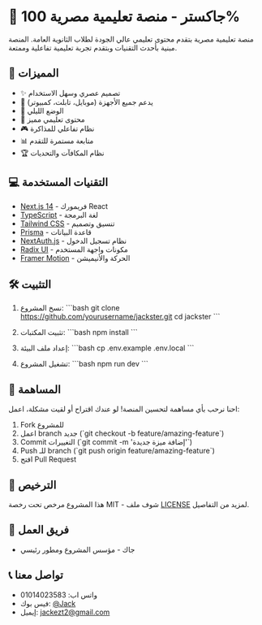 # 🍉 جاكستر - منصة تعليمية مصرية 100%

منصة تعليمية مصرية بتقدم محتوى تعليمي عالي الجودة لطلاب الثانوية العامة. المنصة مبنية بأحدث التقنيات وبتقدم تجربة تعليمية تفاعلية وممتعة.

## 🚀 المميزات

- ✨ تصميم عصري وسهل الاستخدام
- 📱 يدعم جميع الأجهزة (موبايل، تابلت، كمبيوتر)
- 🌙 الوضع الليلي
- 🎯 محتوى تعليمي مميز
- 🎮 نظام تفاعلي للمذاكرة
- 📊 متابعة مستمرة للتقدم
- 🏆 نظام المكافآت والتحديات

## 💻 التقنيات المستخدمة

- [Next.js 14](https://nextjs.org/) - فريمورك React
- [TypeScript](https://www.typescriptlang.org/) - لغة البرمجة
- [Tailwind CSS](https://tailwindcss.com/) - تنسيق وتصميم
- [Prisma](https://www.prisma.io/) - قاعدة البيانات
- [NextAuth.js](https://next-auth.js.org/) - نظام تسجيل الدخول
- [Radix UI](https://www.radix-ui.com/) - مكونات واجهة المستخدم
- [Framer Motion](https://www.framer.com/motion/) - الحركة والأنيميشن

## 🛠️ التثبيت

1. نسخ المشروع:
\`\`\`bash
git clone https://github.com/yourusername/jackster.git
cd jackster
\`\`\`

2. تثبيت المكتبات:
\`\`\`bash
npm install
\`\`\`

3. إعداد ملف البيئة:
\`\`\`bash
cp .env.example .env.local
\`\`\`

4. تشغيل المشروع:
\`\`\`bash
npm run dev
\`\`\`

## 📝 المساهمة

احنا نرحب بأي مساهمة لتحسين المنصة! لو عندك اقتراح أو لقيت مشكلة، اعمل:

1. Fork للمشروع
2. اعمل branch جديد (\`git checkout -b feature/amazing-feature\`)
3. Commit التغييرات (\`git commit -m 'إضافة ميزة جديدة'\`)
4. Push للـ branch (\`git push origin feature/amazing-feature\`)
5. افتح Pull Request

## 📄 الترخيص

هذا المشروع مرخص تحت رخصة MIT - شوف ملف [LICENSE](LICENSE) لمزيد من التفاصيل.

## 👥 فريق العمل

- جاك - مؤسس المشروع ومطور رئيسي

## 📞 تواصل معنا

- واتس اب: 01014023583
- فيس بوك: [@Jack](https://www.facebook.com/jack2xii)
- إيميل: jackezt2@gmail.com
